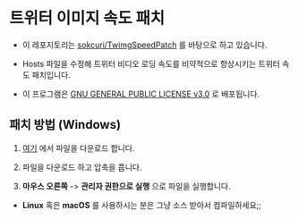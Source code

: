# 트위터 이미지 속도 패치

- 이 레포지토리는 [sokcuri/TwimgSpeedPatch](https://github.com/sokcuri/TwimgSpeedPatch) 를 바탕으로 하고 있습니다.

- Hosts 파일을 수정해 트위터 비디오 로딩 속도를 비약적으로 향상시키는 트위터 속도 패치입니다.

- 이 프로그램은 [GNU GENERAL PUBLIC LICENSE v3.0](LICENSE) 로 배포됩니다.

## 패치 방법 (Windows)

1. [여기](https://github.com/ek2rlstk/TwimgCdnPatch/releases/latest) 에서 파일을 다운로드 합니다.

2. 파일을 다운로드 하고 압축을 풉니다.

3. **마우스 오른쪽** -> **관리자 권한으로 실행** 으로 파일을 실행합니다.

- **Linux** 혹은 **macOS** 를 사용하시는 분은 그냥 소스 받아서 컴파일하세요;;
